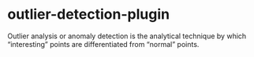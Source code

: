 # outlier-detection-plugin
Outlier analysis or anomaly detection is the analytical technique by which “interesting” points are differentiated from “normal” points. 
